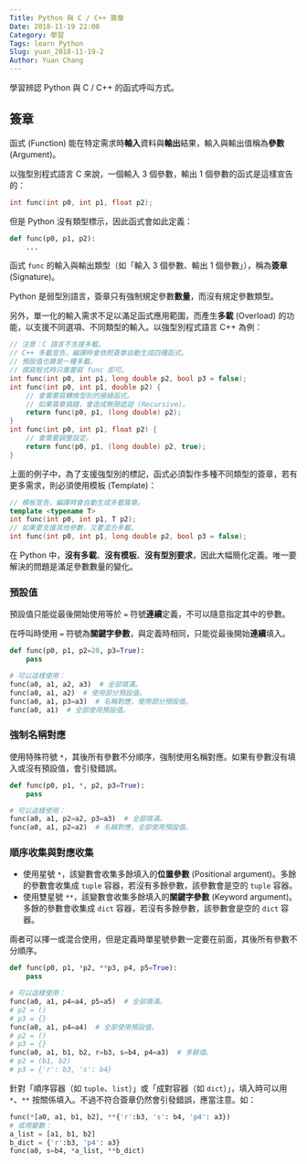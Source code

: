 ```yaml
---
Title: Python 與 C / C++ 簽章
Date: 2018-11-19 22:00
Category: 學習
Tags: learn Python
Slug: yuan_2018-11-19-2
Author: Yuan Chang
---
```


學習辨認 Python 與 C / C++ 的函式呼叫方式。

<!-- PELICAN_END_SUMMARY -->

簽章
---

函式 (Function) 能在特定需求時**輸入**資料與**輸出**結果，輸入與輸出值稱為**參數** (Argument)。

以強型別程式語言 C 來說，一個輸入 3 個參數，輸出 1 個參數的函式是這樣宣告的：

```c
int func(int p0, int p1, float p2);
```

但是 Python 沒有類型標示，因此函式會如此定義：

```python
def func(p0, p1, p2):
    ...
```

函式 `func` 的輸入與輸出類型（如「輸入 3 個參數、輸出 1 個參數」），稱為**簽章** (Signature)。

Python 是弱型別語言，簽章只有強制規定參數**數量**，而沒有規定參數類型。

另外，單一化的輸入需求不足以滿足函式應用範圍，而產生**多載** (Overload) 的功能，以支援不同選項、不同類型的輸入。以強型別程式語言 C++ 為例：

```c++
// 注意：C 語言不支援多載。
// C++ 多載宣告，編譯時會依照簽章自動生成四種函式。
// 預設值也算是一種多載。
// 撰寫程式時只需要寫 func 即可。
int func(int p0, int p1, long double p2, bool p3 = false);
int func(int p0, int p1, double p2) {
    // 會需要寫轉換型別的接繞函式。
    // 如果簽章搞錯，會造成無限遞迴 (Recursive)。
    return func(p0, p1, (long double) p2);
}
int func(int p0, int p1, float p2) {
    // 會需要調整設定。
    return func(p0, p1, (long double) p2, true);
}
```

上面的例子中，為了支援強型別的標記，函式必須製作多種不同類型的簽章，若有更多需求，則必須使用模板 (Template)：

```c++
// 模板宣告，編譯時會自動生成多載簽章。
template <typename T>
int func(int p0, int p1, T p2);
// 如果要支援其他參數，又要混合多載。
int func(int p0, int p1, long double p2, bool p3 = false);
```

在 Python 中，**沒有多載**、**沒有模板**、**沒有型別要求**，因此大幅簡化定義。唯一要解決的問題是滿足參數數量的變化。

### 預設值

預設值只能從最後開始使用等於 `=` 符號**連續**定義，不可以隨意指定其中的參數。

在呼叫時使用 `=` 符號為**關鍵字參數**，與定義時相同，只能從最後開始**連續**填入。

```python
def func(p0, p1, p2=20, p3=True):
    pass

# 可以這樣使用：
func(a0, a1, a2, a3)  # 全部填滿。
func(a0, a1, a2)  # 使用部分預設值。
func(a0, a1, p3=a3)  # 名稱對應，使用部分預設值。
func(a0, a1)  # 全部使用預設值。
```

### 強制名稱對應

使用特殊符號 `*`，其後所有參數不分順序，強制使用名稱對應。如果有參數沒有填入或沒有預設值，會引發錯誤。

```python
def func(p0, p1, *, p2, p3=True):
    pass

# 可以這樣使用：
func(a0, a1, p2=a2, p3=a3)  # 全部填滿。
func(a0, a1, p2=a2)  # 名稱對應，全部使用預設值。
```

### 順序收集與對應收集

+ 使用星號 `*`，該變數會收集多餘填入的**位置參數** (Positional argument)。多餘的參數會收集成 `tuple` 容器，若沒有多餘參數，該參數會是空的 `tuple` 容器。
+ 使用雙星號 `**`，該變數會收集多餘填入的**關鍵字參數** (Keyword argument)。多餘的參數會收集成 `dict` 容器，若沒有多餘參數，該參數會是空的 `dict` 容器。

兩者可以擇一或混合使用，但是定義時單星號參數一定要在前面，其後所有參數不分順序。

```python
def func(p0, p1, *p2, **p3, p4, p5=True):
    pass

# 可以這樣使用：
func(a0, a1, p4=a4, p5=a5)  # 全部填滿。
# p2 = ()
# p3 = {}
func(a0, a1, p4=a4)  # 全部使用預設值。
# p2 = ()
# p3 = {}
func(a0, a1, b1, b2, r=b3, s=b4, p4=a3)  # 多餘值。
# p2 = (b1, b2)
# p3 = {'r': b3, 's': b4}
```

針對「順序容器（如 `tuple`、`list`）」或「成對容器（如 `dict`）」，填入時可以用 `*`、`**` 按關係填入。不過不符合簽章仍然會引發錯誤，應當注意。如：

```python
func(*[a0, a1, b1, b2], **{'r':b3, 's': b4, 'p4': a3})
# 或用變數：
a_list = [a1, b1, b2]
b_dict = {'r':b3, 'p4': a3}
func(a0, s=b4, *a_list, **b_dict)
```
